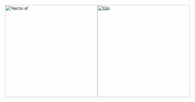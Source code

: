 <div style="display: flex;">
<img src="https://konkurent.ua/media/cache/74/87/7487223ee97ca6ec986ad026e00f75e5.jpg" alt="Чисто я!" height="300"/>
<img src="https://lifeimg.pravda.com/images/doc/a/1/a149538-depositphotos-l-amica-cats755.jpg" alt="Що" height="300" />
</div>

